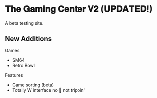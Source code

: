 # 𝐓𝐡𝐞 𝐆𝐚𝐦𝐢𝐧𝐠 𝐂𝐞𝐧𝐭𝐞𝐫 𝐕𝟐 (𝐔𝐏𝐃𝐀𝐓𝐄𝐃!)

A beta testing site.

## New Additions

Games
- SM64
- Retro Bowl

Features
- Game sorting (beta)
- Totally W interface no 🧢 not trippin'
